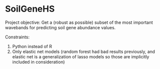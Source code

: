 # SoilGeneHS 

Project objective: Get a (robust as possible) subset of the most important wavebands for predicting soil gene abundance values.

Constraints:
1. Python instead of R
2. Only elastic net models (random forest had bad results previously, and elastic net is a generalization of lasso models so those are implicitly included in consideration)

